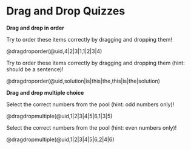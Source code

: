 <!--
author:   Michael Markert
email:    michael.markert@uni-jena.de
version:  0.1.0
language: de
narrator: US English Female

script:   https://cdnjs.cloudflare.com/ajax/libs/Sortable/1.14.0/Sortable.min.js

@dragdroporder: @dragdroporder_(@uid,```@0```)

@dragdroporder
<div style="width: 100%; max-width: 600px; padding: 20px; border: 1px solid rgb(var(--color-highlight)); border-radius: 8px;">
  <div class="choices-container" style="display: flex; flex-direction: column; gap: 10px;" id="quiz-@0">
  </div>
  <div class="feedback" style="margin-top: 20px; font-size:2em; font-weight: bold; text-align: center;">🤔</div>
</div>

<script>
  void setTimeout(() => {
    (function(){
        const quizId = '@0';
        const container = document.querySelector(`#quiz-${quizId}`);

        const feedback = container.nextElementSibling;
        const correctAnswers = '@2'.split('|');

        const initialOrder = '@1'.split('|');
        container.innerHTML = initialOrder.map(item => 
          `<div class="choice lia-code lia-code--inline" style="padding: 10px; border-radius: 4px; cursor: move; user-select: none;">${item}</div>`
        ).join('');
        
        new Sortable(container, {
          animation: 150,
          onEnd: function() {
            const choices = Array.from(container.querySelectorAll('.choice'));
            const currentOrder = choices.map(choice => choice.textContent.trim());
            
            const isCorrect = currentOrder.length === correctAnswers.length && 
                             currentOrder.every((answer, index) => answer === correctAnswers[index]);
            
            if (isCorrect) {
              feedback.textContent = "✅";
            } else {
              feedback.textContent = "❌";
            }
          }
        });
        
    })();
  }, 100);
</script>
@end

@dragdropmultiple: @dragdropmultiple_(@uid,```@0```)

@dragdropmultiple
<div style="width: 100%; max-width: 600px; padding: 20px; border: 1px solid rgb(var(--color-highlight)); border-radius: 8px;" id="quiz-@0">
  <div style="display: flex; gap: 20px;">
    <div style="flex: 1;">
      <div style="font-weight: bold; margin-bottom: 10px;">Pool:</div>
      <div class="pool-container lia-code lia-code--inline" style="min-height: 50px; padding: 10px; border: 1px dashed; border-radius: 4px; display: flex; flex-direction: column; gap: 10px;" id="pool-@0">
      </div>
    </div>
    <div style="flex: 1;">
      <div style="font-weight: bold; margin-bottom: 10px;">Your Selection:</div>
      <div class="target-container lia-code lia-code--inline" style="min-height: 50px; padding: 10px; border: 1px dashed border-radius: 4px; display: flex; flex-direction: column; gap: 10px;" id="target-@0">
      </div>
    </div>
  </div>
  
  <div class="feedback" style="margin-top: 20px; font-size: 2em; font-weight: bold; text-align: center;">🤔</div>
</div>

<script>
  void setTimeout(() => {
    (function(){
        const quizId = '@0';
        const quizContainer = document.querySelector(`#quiz-${quizId}`);

        const poolContainer = quizContainer.querySelector('.pool-container');
        const targetContainer = quizContainer.querySelector('.target-container');
        const feedback = quizContainer.querySelector('.feedback');
        const correctAnswers = new Set('@2'.split('|'));

        const initialOrder = '@1'.split('|');
        poolContainer.innerHTML = initialOrder.map(item => 
          `<div class="choice lia-code lia-code--inline" style="padding: 10px; border-radius: 4px; cursor: move; user-select: none;">${item}</div>`
        ).join('');

        new Sortable(poolContainer, {
          group: {
            name: quizId,
            put: true
          },
          animation: 150,
          onEnd: checkAnswer
        });
        
        new Sortable(targetContainer, {
          group: {
            name: quizId,
            pull: true,
            put: true
          },
          animation: 150,
          onAdd: checkAnswer,
          onRemove: checkAnswer
        });

        function checkAnswer() {
          const currentAnswers = new Set(
            Array.from(targetContainer.querySelectorAll('.choice'))
              .map(choice => choice.textContent.trim())
          );

          const isCorrect = currentAnswers.size === correctAnswers.size &&
                           [...currentAnswers].every(answer => correctAnswers.has(answer));
          
          if (isCorrect) {
            feedback.textContent = "✅";
          } else {
            feedback.textContent = "❌";
          }
        }
    })();
  }, 100);
</script>
@end
-->

# Drag and Drop Quizzes

**Drag and drop in order**

Try to order these items correctly by dragging and dropping them!

@dragdroporder(@uid,4|2|3|1,1|2|3|4)

Try to order these items correctly by dragging and dropping them (hint: should be a sentence)!

@dragdroporder(@uid,solution|is|this|the,this|is|the|solution)

**Drag and drop multiple choice**

Select the correct numbers from the pool (hint: odd numbers only)!

@dragdropmultiple(@uid,1|2|3|4|5|6,1|3|5)

Select the correct numbers from the pool (hint: even numbers only)!

@dragdropmultiple(@uid,1|2|3|4|5|6,2|4|6)
